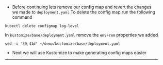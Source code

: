 
*   Before continuing lets remove our config map and revert the changes we made to `deployment.yaml`
To delete the config map run the following command

```execute-1
kubectl delete configmap log-level

```
In `kustomize/base/deployment.yaml` remove the `envFrom` properties we added

```execute-1
sed -i '39,41d' ~/demo/kustomize/base/deployment.yaml
```

*   Next we will use Kustomize to make generating config maps easier



---
